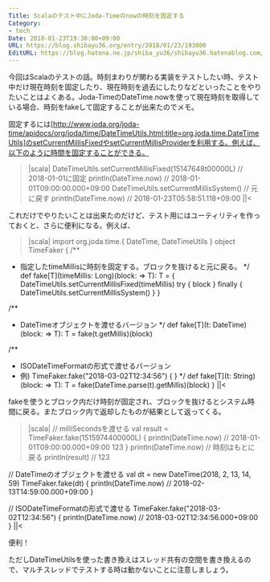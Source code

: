```yaml
---
Title: Scalaのテスト中にJoda-Timeのnowの時刻を固定する
Category:
- tech
Date: 2018-01-23T19:30:00+09:00
URL: https://blog.shibayu36.org/entry/2018/01/23/193000
EditURL: https://blog.hatena.ne.jp/shiba_yu36/shibayu36.hatenablog.com/atom/entry/8599973812340080875
---
```


今回はScalaのテストの話。時刻まわりが関わる実装をテストしたい時、テスト中だけ現在時刻を固定したり、現在時刻を過去にしたりなどといったことをやりたいことはよくある。Joda-TimeのDateTime.nowを使って現在時刻を取得している場合、時刻をfakeして固定することが出来たのでメモ。

固定するには[http://www.joda.org/joda-time/apidocs/org/joda/time/DateTimeUtils.html:title=org.joda.time.DateTimeUtils]のsetCurrentMillisFixedやsetCurrentMillisProviderを利用する。例えば、以下のように時間を固定することができる。

>|scala|
DateTimeUtils.setCurrentMillisFixed(15147648t00000L) // 2018-01-01に固定
println(DateTime.now) // 2018-01-01T09:00:00.000+09:00
DateTimeUtils.setCurrentMillisSystem() // 元に戻す
println(DateTime.now) // 2018-01-23T05:58:51.118+09:00
||<


これだけでやりたいことは出来たのだけど、テスト用にはユーティリティを作っておくと、さらに便利になる。例えば、

>|scala|
import org.joda.time.{ DateTime, DateTimeUtils }
object TimeFaker {
  /**
   * 指定したtimeMillisに時刻を固定する。ブロックを抜けると元に戻る。
   */
  def fake[T](timeMillis: Long)(block: => T): T = {
    DateTimeUtils.setCurrentMillisFixed(timeMillis)
    try {
      block
    } finally {
      DateTimeUtils.setCurrentMillisSystem()
    }
  }

  /**
   * DateTimeオブジェクトを渡せるバージョン
   */
  def fake[T](t: DateTime)(block: => T): T =
    fake(t.getMillis)(block)

  /**
   * ISODateTimeFormatの形式で渡せるバージョン
   * 例) TimeFaker.fake("2018-03-02T12:34:56") { }
   */
  def fake[T](t: String)(block: => T): T =
    fake(DateTime.parse(t).getMillis)(block)
}
||<

fakeを使うとブロック内だけ時刻が固定され、ブロックを抜けるとシステム時間に戻る。またブロック内で返却したものが結果として返ってくる。

>|scala|
// milliSecondsを渡せる
val result = TimeFaker.fake(1515974400000L) {
  println(DateTime.now) // 2018-01-01T09:00:00.000+09:00
  123
}
println(DateTime.now) // 時刻はもとに戻る
println(result) // 123

// DateTimeのオブジェクトを渡せる
val dt = new DateTime(2018, 2, 13, 14, 59)
TimeFaker.fake(dt) {
  println(DateTime.now) // 2018-02-13T14:59:00.000+09:00
}

// ISODateTimeFormatの形式で渡せる
TimeFaker.fake("2018-03-02T12:34:56") {
  println(DateTime.now) // 2018-03-02T12:34:56.000+09:00
}
||<

便利！

ただしDateTimeUtilsを使った書き換えはスレッド共有の空間を書き換えるので、マルチスレッドでテストする時は動かないことに注意しましょう。
